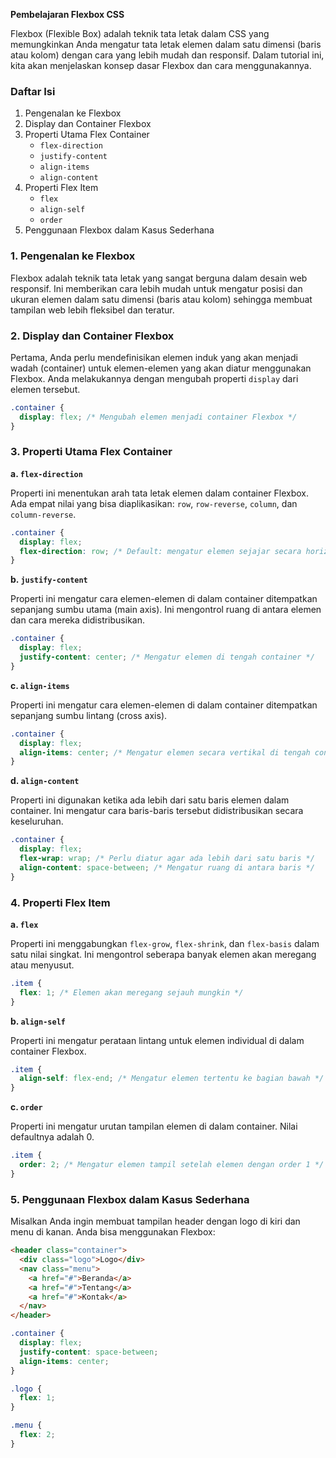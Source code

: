**Pembelajaran Flexbox CSS**

Flexbox (Flexible Box) adalah teknik tata letak dalam CSS yang memungkinkan Anda mengatur tata letak elemen dalam satu dimensi (baris atau kolom) dengan cara yang lebih mudah dan responsif. Dalam tutorial ini, kita akan menjelaskan konsep dasar Flexbox dan cara menggunakannya.

### Daftar Isi

1. Pengenalan ke Flexbox
2. Display dan Container Flexbox
3. Properti Utama Flex Container
   - `flex-direction`
   - `justify-content`
   - `align-items`
   - `align-content`
4. Properti Flex Item
   - `flex`
   - `align-self`
   - `order`
5. Penggunaan Flexbox dalam Kasus Sederhana

### 1. Pengenalan ke Flexbox

Flexbox adalah teknik tata letak yang sangat berguna dalam desain web responsif. Ini memberikan cara lebih mudah untuk mengatur posisi dan ukuran elemen dalam satu dimensi (baris atau kolom) sehingga membuat tampilan web lebih fleksibel dan teratur.

### 2. Display dan Container Flexbox

Pertama, Anda perlu mendefinisikan elemen induk yang akan menjadi wadah (container) untuk elemen-elemen yang akan diatur menggunakan Flexbox. Anda melakukannya dengan mengubah properti `display` dari elemen tersebut.

```css
.container {
  display: flex; /* Mengubah elemen menjadi container Flexbox */
}
```

### 3. Properti Utama Flex Container

**a. `flex-direction`**

Properti ini menentukan arah tata letak elemen dalam container Flexbox. Ada empat nilai yang bisa diaplikasikan: `row`, `row-reverse`, `column`, dan `column-reverse`.

```css
.container {
  display: flex;
  flex-direction: row; /* Default: mengatur elemen sejajar secara horizontal */
}
```

**b. `justify-content`**

Properti ini mengatur cara elemen-elemen di dalam container ditempatkan sepanjang sumbu utama (main axis). Ini mengontrol ruang di antara elemen dan cara mereka didistribusikan.

```css
.container {
  display: flex;
  justify-content: center; /* Mengatur elemen di tengah container */
}
```

**c. `align-items`**

Properti ini mengatur cara elemen-elemen di dalam container ditempatkan sepanjang sumbu lintang (cross axis).

```css
.container {
  display: flex;
  align-items: center; /* Mengatur elemen secara vertikal di tengah container */
}
```

**d. `align-content`**

Properti ini digunakan ketika ada lebih dari satu baris elemen dalam container. Ini mengatur cara baris-baris tersebut didistribusikan secara keseluruhan.

```css
.container {
  display: flex;
  flex-wrap: wrap; /* Perlu diatur agar ada lebih dari satu baris */
  align-content: space-between; /* Mengatur ruang di antara baris */
}
```

### 4. Properti Flex Item

**a. `flex`**

Properti ini menggabungkan `flex-grow`, `flex-shrink`, dan `flex-basis` dalam satu nilai singkat. Ini mengontrol seberapa banyak elemen akan meregang atau menyusut.

```css
.item {
  flex: 1; /* Elemen akan meregang sejauh mungkin */
}
```

**b. `align-self`**

Properti ini mengatur perataan lintang untuk elemen individual di dalam container Flexbox.

```css
.item {
  align-self: flex-end; /* Mengatur elemen tertentu ke bagian bawah */
}
```

**c. `order`**

Properti ini mengatur urutan tampilan elemen di dalam container. Nilai defaultnya adalah 0.

```css
.item {
  order: 2; /* Mengatur elemen tampil setelah elemen dengan order 1 */
}
```

### 5. Penggunaan Flexbox dalam Kasus Sederhana

Misalkan Anda ingin membuat tampilan header dengan logo di kiri dan menu di kanan. Anda bisa menggunakan Flexbox:

```html
<header class="container">
  <div class="logo">Logo</div>
  <nav class="menu">
    <a href="#">Beranda</a>
    <a href="#">Tentang</a>
    <a href="#">Kontak</a>
  </nav>
</header>
```

```css
.container {
  display: flex;
  justify-content: space-between;
  align-items: center;
}

.logo {
  flex: 1;
}

.menu {
  flex: 2;
}
```
